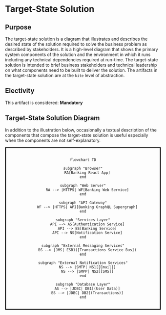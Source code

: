 # Target-State Solution

## Purpose

The target-state solution is a diagram that illustrates and describes the desired state of the solution required to solve the business problem as described by stakeholders.  It is a high-level diagram that shows the primary system components of the solution and the environment in which it runs including any technical dependencies required at run-time.  The target-state solution is intended to brief business stakeholders and technical leadership on what components need to be built to deliver the solution.  The artifacts in the target-state solution are at the `kite` level of abstraction.

## Electivity

This artifact is considered:  **Mandatory**

## Target-State Solution Diagram

In addition to the illustration below, occasionally a textual description of the components that compose the target-state solution is useful especially when the components are not self-explanatory.

<div style="width:100%; text-align: center; border-style: solid;">
<br/>

```mermaid
flowchart TD

subgraph "Browser"
    RA[Banking React App]
end

subgraph "Web Server"
    RA --> |HTTPS| WF[Banking Web Service]
end

subgraph "API Gateway"
    WF --> |HTTPS| API[Banking GraphQL Supergraph]
end

subgraph "Services Layer"
    API --> AS[Authentication Service]
    API --> BS[Banking Service]
    API --> NS[Notification Service]
end

subgraph "External Messaging Services"
    BS --> |JMS| ESB1([Transactions Service Bus])
end

subgraph "External Notification Services"
    NS --> |SMTP| NS1[[Email]]
    NS --> |SMPP| NS2[[SMS]]
end

subgraph "Database Layer"
    AS --> |JDBC| DB1[(User Data)]
    BS --> |JDBC| DB2[(Transactions)]
end
```

<br/>
</div>
